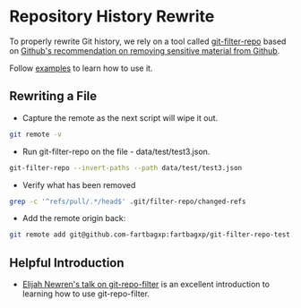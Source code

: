 # Repository History Rewrite

To properly rewrite Git history, we rely on a tool called [git-filter-repo](https://github.com/newren/git-filter-repo) based on [Github's recommendation on removing sensitive material from Github](https://docs.github.com/en/authentication/keeping-your-account-and-data-secure/removing-sensitive-data-from-a-repository#purging-a-file-from-your-local-repositorys-history-using-git-filter-repo).

Follow [examples](https://github.com/newren/git-filter-repo/blob/main/README.md#how-do-i-use-it) to learn how to use it.

## Rewriting a File

- Capture the remote as the next script will wipe it out.

```bash
git remote -v
```

- Run git-filter-repo on the file - data/test/test3.json.

```bash
git-filter-repo --invert-paths --path data/test/test3.json
```

- Verify what has been removed

```bash
grep -c '^refs/pull/.*/head$' .git/filter-repo/changed-refs

```

- Add the remote origin back:

```bash
git remote add git@github.com-fartbagxp:fartbagxp/git-filter-repo-test.git
```

## Helpful Introduction

- [Elijah Newren's talk on git-repo-filter](https://www.youtube.com/watch?v=KXPmiKfNlZE) is an excellent introduction to learning how to use git-repo-filter.
